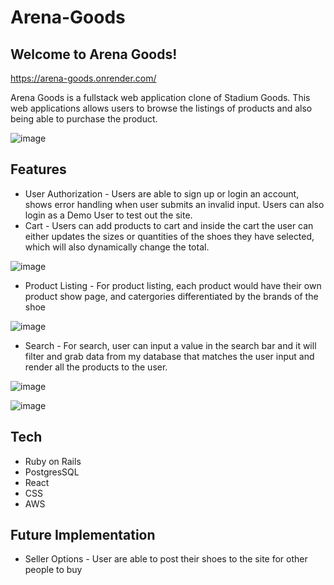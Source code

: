 # Arena-Goods

## Welcome to Arena Goods!

https://arena-goods.onrender.com/

Arena Goods is a fullstack web application clone of Stadium Goods. This web applications allows users to browse the listings of products and also being able to purchase the product.

![image](https://user-images.githubusercontent.com/109801026/229180461-417c318d-57e8-4747-92b6-76b79765e021.png)

## Features
* User Authorization - Users are able to sign up or login an account, shows error handling when user submits an invalid input. Users can also login as a Demo User to test out the site.
* Cart - Users can add products to cart and inside the cart the user can either updates the sizes or quantities of the shoes they have selected, which will also dynamically change the total.

![image](https://user-images.githubusercontent.com/109801026/229180901-cb32f430-ac4d-4276-9c0c-22dc772b909d.png)

* Product Listing - For product listing, each product would have their own product show page, and catergories differentiated by the brands of the shoe

![image](https://user-images.githubusercontent.com/109801026/229180735-cffe6a05-c02e-4297-a836-e80b382cfbea.png)

* Search - For search, user can input a value in the search bar and it will filter and grab data from my database that matches the user input and render all the products to the user.

![image](https://user-images.githubusercontent.com/109801026/229181044-90cf9403-8fdc-4cf8-8070-81db54ad6638.png)

![image](https://user-images.githubusercontent.com/109801026/229181125-224da12d-9233-46da-bf6a-10e35b18523a.png)

## Tech

* Ruby on Rails
* PostgresSQL
* React
* CSS
* AWS

## Future Implementation

* Seller Options - User are able to post their shoes to the site for other people to buy
